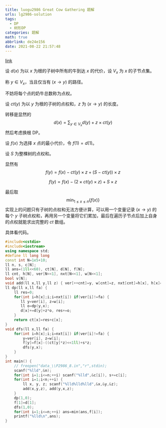 ```yaml
---
title: luogu2986 Great Cow Gathering 题解
urls: lg2986-solution
tags:
  - DP
  - 树形DP
categories: 题解
math: true
abbrlink: de24e156
date: 2021-08-22 21:57:48
---
```


[link](https://www.luogu.com.cn/problem/P2986)

设 $d(x)$ 为以 $x$ 为根的子树中所有的牛到达 $x$ 的代价，设 $V_x$ 为 $x$ 的子节点集。

称 $y \in V_x$，当且仅当有 $(x \rightarrow y)$ 的路径。

不妨将每个点的奶牛总数称为点权。

设 $ct(y)$ 为以 $y$ 为根的子树的点权和，$z$ 为 $(x \rightarrow y)$ 的长度。

<!-- more -->

转移是显然的
$$
d(x)=\sum_{y \in V_x} d(y)+z \times ct(y)
$$
然后考虑换根 DP。

设 $f(x)$ 为选择 $x$ 点的最小代价，令 $f(1)=d(1)$。

设 $S$ 为整棵树的点权和。

显然有
$$
f(y)=f(x)-ct(y) \times z + (S-ct(y)) \times z
$$

$$
f(y)=f(x)-(2 \times ct(y) \times z)+S \times z
$$

最后取
$$
\min_{1 \le x \le n}{\{ f(x) \}}
$$
实现上的问题只有子树的点权和无法方便计算，可以用一个变量记录 $(x \rightarrow y)$ 的每个 $y$ 子树点权和，再用另一个变量将它们累加，最后在遍历子节点后加上自身的点权就能求出完整的 $ct$ 数组。

具体看代码。

```cpp 
#include<cstdio>
#include<iostream>
using namespace std;
#define ll long long
const int N=1e5+10;
ll n, s, c[N];
ll ans=(1ll<<60), ct[N], d[N], f[N];
ll cnt, h[N], ver[N<<1], nxt[N<<1], w[N<<1];
bool v[N];
void add(ll x,ll y,ll z) { ver[++cnt]=y, w[cnt]=z, nxt[cnt]=h[x], h[x]=cnt; }
ll dp(ll x,ll fa) {
    ll res=0;
    for(int i=h[x];i;i=nxt[i]) if(ver[i]!=fa) {
       ll y=ver[i], z=w[i];
       ll o=dp(y,x);
       d[x]+=d[y]+z*o, res+=o;
    }
    return ct[x]=res+c[x];
}
void dfs(ll x,ll fa) {
    for(int i=h[x];i;i=nxt[i]) if(ver[i]!=fa) {
        y=ver[i], z=w[i];
        f[y]=f[x]-((ct[y]*z)<<1ll)+s*z;
        dfs(y,x);
    }
}
int main() {
    // freopen("data_\\P2986_8.in","r",stdin);
    scanf("%lld",&n);
    for(int i=1;i<=n;++i) scanf("%lld",&c[i]), s+=c[i];
    for(int i=1;i<n;++i) {
        ll x, y, z; scanf("%lld%lld%lld",&x,&y,&z);
        add(x,y,z), add(y,x,z);
    }
    dp(1,0);
    f[1]=d[1];
    dfs(1,0);
    for(int i=1;i<=n;++i) ans=min(ans,f[i]);
    printf("%lld\n",ans);
}
```
